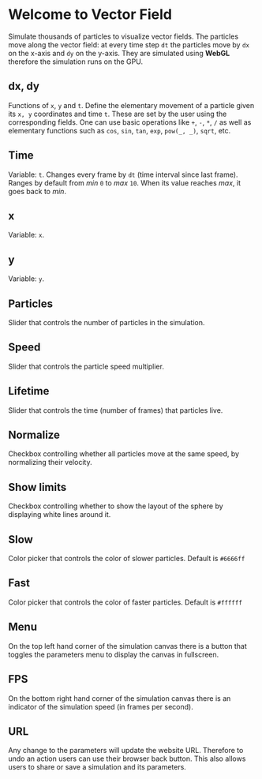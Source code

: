 # Welcome to Vector Field
Simulate thousands of particles to visualize vector fields.
The particles move along the vector field: at every time step `dt` the particles move by `dx` on the x-axis and `dy` on the y-axis.
They are simulated using __WebGL__ therefore the simulation runs on the GPU.

## dx, dy
Functions of `x`, `y` and `t`.
Define the elementary movement of a particle given its `x, y` coordinates and time `t`.
These are set by the user using the corresponding fields.
One can use basic operations like `+`, `-`, `*`, `/` as well as elementary functions such as `cos`, `sin`, `tan`, `exp`, `pow(_, _)`, `sqrt`, etc.

## Time
Variable: `t`.
Changes every frame by `dt` (time interval since last frame). Ranges by default from _min_ `0` to _max_ `10`.
When its value reaches _max_, it goes back to _min_.

## x
Variable: `x`.

## y
Variable: `y`.

## Particles
Slider that controls the number of particles in the simulation.

## Speed
Slider that controls the particle speed multiplier.

## Lifetime
Slider that controls the time (number of frames) that particles live.

## Normalize
Checkbox controlling whether all particles move at the same speed, by normalizing their velocity.

## Show limits
Checkbox controlling whether to show the layout of the sphere by displaying white lines around it.

## Slow
Color picker that controls the color of slower particles. Default is `#6666ff`

## Fast
Color picker that controls the color of faster particles. Default is `#ffffff`

## Menu
On the top left hand corner of the simulation canvas there is a button that toggles the parameters menu to display the canvas in fullscreen.

## FPS
On the bottom right hand corner of the simulation canvas there is an indicator of the simulation speed (in frames per second).

## URL
Any change to the parameters will update the website URL. Therefore to undo an action users can use their browser back button.
This also allows users to share or save a simulation and its parameters.